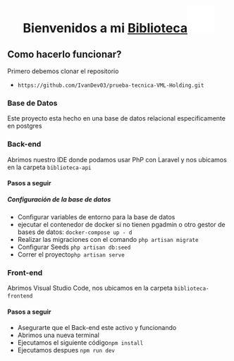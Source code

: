 <h1 align="center">Bienvenidos a mi <a href="https://github.com/Aryagm">Biblioteca<a><img src="https://github.com/Kathryn-Jie/Kathryn-Jie/blob/main/wave.gif" width="60px"/></h1>
<h2>Como hacerlo funcionar?</h2>
<p>Primero debemos clonar el repositorio</p>
 <ul>
   <li><code>https://github.com/IvanDev03/prueba-tecnica-VML-Holding.git </code></li>
 </ul>
<h3>Base de Datos</h3>
 <p>Este proyecto esta hecho en una base de datos relacional especificamente en postgres
<h3>Back-end </h3>
<p>Abrimos nuestro IDE donde podamos usar PhP con Laravel y nos ubicamos en la carpeta <code>biblioteca-api</code></p>
<h4>Pasos a seguir</h4>
<h5>Configuración de la base de datos</h5>
 <ul>
  <li>Configurar variables de entorno para la base de datos</li>
   <li>ejecutar el contenedor de docker si no tienen pgadmin o otro gestor de bases de datos: <code>docker-compose up - d</code> </li>
   <li>Realizar las migraciones con el comando <code>php artisan migrate</code> </li>
   <li>Configurar Seeds <code>php artisan db:seed</code></li>
   <li>Correr el proyecto<code>php artisan serve</code></li>
 </ul>
<h3>Front-end </h3>  
<p>Abrimos Visual Studio Code, nos ubicamos en la carpeta <code>biblioteca-frontend</code></p>
<h4>Pasos a seguir</h4>
<ul>
  <li>Asegurarte que el Back-end este activo y funcionando </li>
  <li>Abrimos una nueva terminal</li>
  <li>Ejecutamos el siguiente código<code>npm install</code></li>
  <li>Ejecutamos despues <code>npm run dev</code></li>
</ul>
